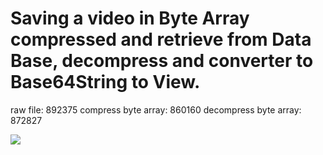 # Saving a video in Byte Array compressed and retrieve from Data Base, decompress and converter to Base64String to View.

raw file: 892375
compress byte array: 860160
decompress byte array: 872827  

![](https://github.com/cassio-morais/VideoToVideoByteArrayToVideoBase64/blob/master/example/video.gif)
